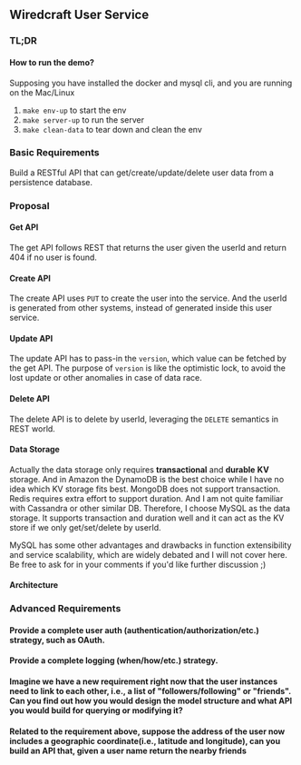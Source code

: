 ## Wiredcraft User Service

### TL;DR
#### How to run the demo?
Supposing you have installed the docker and mysql cli, and you are running on the Mac/Linux

1. `make env-up` to start the env
2. `make server-up` to run the server
3. `make clean-data` to tear down and clean the env

### Basic Requirements

Build a RESTful API that can get/create/update/delete user data from a persistence database.

### Proposal
#### Get API
The get API follows REST that returns the user given the userId and return 404 if no user is found.

#### Create API
The create API uses `PUT` to create the user into the service. 
And the userId is generated from other systems, instead of generated inside this user service.

#### Update API
The update API has to pass-in the `version`, which value can be fetched by the get API. 
The purpose of `version` is like the optimistic lock, 
to avoid the lost update or other anomalies in case of data race. 

#### Delete API
The delete API is to delete by userId, leveraging the `DELETE` semantics in REST world.

#### Data Storage
Actually the data storage only requires **transactional** and **durable** **KV** storage. 
And in Amazon the DynamoDB is the best choice while I have no idea which KV storage fits best. 
MongoDB does not support transaction. Redis requires extra effort to support duration. 
And I am not quite familiar with Cassandra or other similar DB. 
Therefore, I choose MySQL as the data storage. It supports transaction and duration well 
and it can act as the KV store if we only get/set/delete by userId. 

MySQL has some other advantages and drawbacks in function extensibility and service scalability, 
which are widely debated and I will not cover here. 
Be free to ask for in your comments if you'd like further discussion ;)    

#### Architecture


### Advanced Requirements
#### Provide a complete user auth (authentication/authorization/etc.) strategy, such as OAuth.

#### Provide a complete logging (when/how/etc.) strategy.

#### Imagine we have a new requirement right now that the user instances need to link to each other, i.e., a list of "followers/following" or "friends". Can you find out how you would design the model structure and what API you would build for querying or modifying it? 

#### Related to the requirement above, suppose the address of the user now includes a geographic coordinate(i.e., latitude and longitude), can you build an API that, given a user name return the nearby friends

